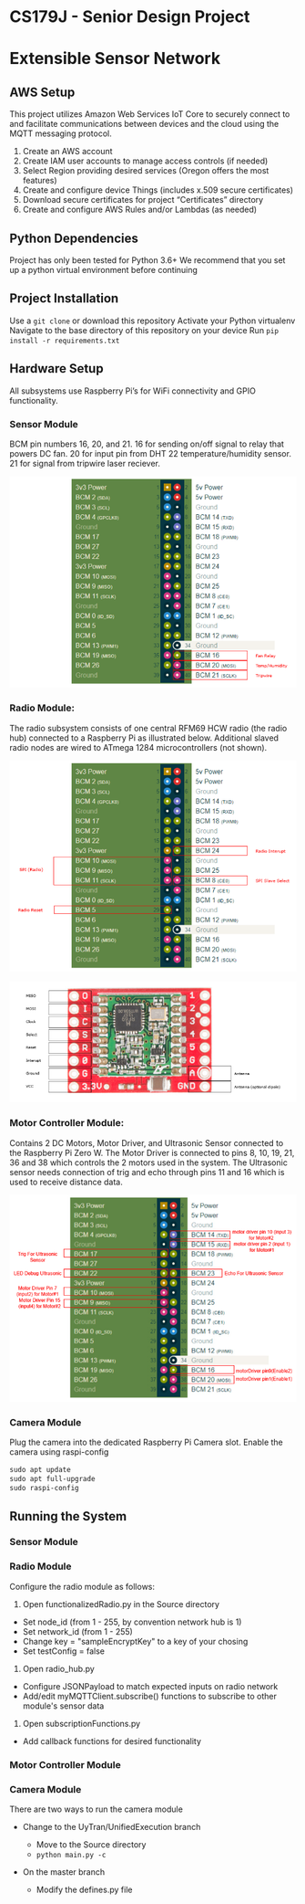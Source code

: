 # CS179J - Senior Design Project

# Extensible Sensor Network

## AWS Setup
This project utilizes Amazon Web Services IoT Core to securely connect to and facilitate communications between devices and the cloud using the MQTT messaging protocol.

1. Create an AWS account
1. Create IAM user accounts to manage access controls (if needed)
1. Select Region providing desired services (Oregon offers the most features)
1. Create and configure device Things (includes x.509 secure certificates)
1. Download secure certificates for project “Certificates” directory
1. Create and configure AWS Rules and/or Lambdas (as needed)



## Python Dependencies
Project has only been tested for Python 3.6+
We recommend that you set up a python virtual environment before continuing

## Project Installation
Use a `git clone` or download this repository
Activate your Python virtualenv
Navigate to the base directory of this repository on your device
Run `pip install -r requirements.txt`

## Hardware Setup
All subsystems use Raspberry Pi’s for WiFi connectivity and GPIO functionality.

### Sensor Module
BCM pin numbers 16, 20, and 21. 16 for sending on/off signal to relay that powers DC fan. 20 for input pin from DHT 22 temperature/humidity sensor. 21 for signal from tripwire laser reciever. 

<p align="center">
  <img src="/Images/raspberry-pi-pinout_ryan.png">
</p>


### Radio Module:
The radio subsystem consists of one central RFM69 HCW radio (the radio hub) connected to a Raspberry Pi as illustrated below.  Additional slaved radio nodes are wired to ATmega 1284 microcontrollers (not shown).

<p align="center">
  <img src="/Images/raspberry-rfm69_pinout.png">
</p>

<p align="center">
  <img src="/Images/rfm69_pinout.png">
</p>

### Motor Controller Module:
Contains 2 DC Motors, Motor Driver, and Ultrasonic Sensor connected to the Raspberry Pi Zero W. The Motor Driver is connected to pins 8, 10, 19, 21, 36 and 38 which controls the 2 motors used in the system. The Ultrasonic sensor needs connection of trig and echo through pins 11 and 16 which is used to receive distance data. 

<p align="center">
  <img src="/Images/raspberryPi_pinout_motorController.png">
</p>

### Camera Module
Plug the camera into the dedicated Raspberry Pi Camera slot.
Enable the camera using raspi-config
```
sudo apt update
sudo apt full-upgrade
sudo raspi-config
```

## Running the System

### Sensor Module

### Radio Module
Configure the radio module as follows:

 1. Open functionalizedRadio.py in the Source directory
   - Set node_id (from 1 - 255, by convention network hub is 1)
   - Set network_id (from 1 - 255)
   - Change key = "sampleEncryptKey" to a key of your chosing
   - Set testConfig = false
   
 1. Open radio_hub.py
   - Configure JSONPayload to match expected inputs on radio network
   - Add/edit myMQTTClient.subscribe() functions to subscribe to other module's sensor data
   
 1. Open subscriptionFunctions.py
   - Add callback functions for desired functionality
   


### Motor Controller Module


### Camera Module
There are two ways to run the camera module

 - Change to the UyTran/UnifiedExecution branch
   - Move to the Source directory
   -  `python main.py -c`


 - On the master branch
   - Modify the defines.py file 

